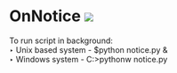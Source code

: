 # OnNotice <img src="https://img.shields.io/github/last-commit/svaard/OnNotice?style=flat-square" />
To run script in background:
<br>
  ‣ Unix based system - $python notice.py &<br>
  ‣ Windows system - C:\>pythonw notice.py <br>
